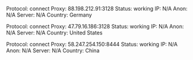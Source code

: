Protocol: connect
Proxy: 88.198.212.91:3128
Status: working
IP: N/A
Anon: N/A
Server: N/A
Country: Germany

Protocol: connect
Proxy: 47.79.16.186:3128
Status: working
IP: N/A
Anon: N/A
Server: N/A
Country: United States

Protocol: connect
Proxy: 58.247.254.150:8444
Status: working
IP: N/A
Anon: N/A
Server: N/A
Country: China

